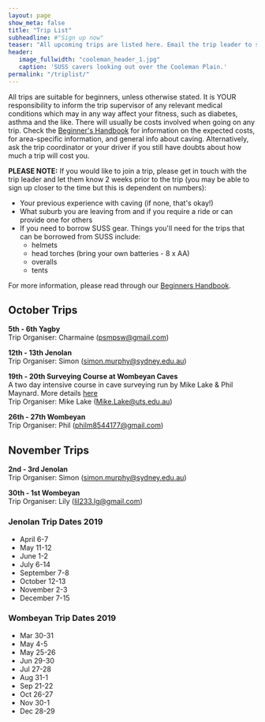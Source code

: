 ```yaml
---
layout: page
show_meta: false
title: "Trip List"
subheadline: #"Sign up now"
teaser: "All upcoming trips are listed here. Email the trip leader to sign up."
header:
   image_fullwidth: "cooleman_header_1.jpg"
   caption: 'SUSS cavers looking out over the Cooleman Plain.'
permalink: "/triplist/"
---
```


<!-- To Do convert this to auto genarage from a yaml file -->

All trips are suitable for beginners, unless otherwise stated.  It is YOUR responsibility to inform the trip supervisor of any relevant medical
conditions which may in any way affect your fitness, such as diabetes,
asthma and the like. There will usually be costs involved when going on any trip. Check the <a href="/assets/handbook.pdf">Beginner's Handbook</a>
for information on the expected costs, for area-specific information, and general info about caving. Alternatively, ask the trip coordinator or your driver
if you still have doubts about how much a trip will cost you.

**PLEASE NOTE:**
If you would like to join a trip, please get in touch with the trip leader and let them know 2 weeks prior to the trip (you may be able to sign up closer to the time but this is dependent on numbers):

-   Your previous experience with caving (if none, that's okay!)
-   What suburb you are leaving from and if you require a ride or can provide one for others
-   If you need to borrow SUSS gear. Things you'll need for the trips that can be borrowed from SUSS include:
    -   helmets
    -   head torches (bring your own batteries - 8 x AA)
    -   overalls
    -   tents

For more information, please read through our [Beginners Handbook](/assets/handbook.pdf).

## October Trips 
**5th - 6th Yagby**  
Trip Organiser: Charmaine (psmpsw@gmail.com)

**12th - 13th Jenolan**  
Trip Organiser: Simon (simon.murphy@sydney.edu.au)

**19th - 20th Surveying Course at Wombeyan Caves**  
A two day intensive course in cave surveying run by Mike Lake & Phil Maynard. More details [here](https://bitbucket.org/speleolinux/cave_survey_course/wiki/Home)  
Trip Organiser: Mike Lake (Mike.Lake@uts.edu.au)

**26th - 27th Wombeyan**  
Trip Organiser: Phil (philm8544177@gmail.com)

## November Trips

**2nd - 3rd Jenolan**  
Trip Organiser: Simon (simon.murphy@sydney.edu.au)

**30th - 1st Wombeyan**  
Trip Organiser: Lily (lil233.lg@gmail.com)


### Jenolan Trip Dates 2019

-   April 6-7
-   May 11-12
-   June 1-2
-   July 6-14
-   September 7-8
-   October 12-13
-   November 2-3
-   December 7-15

### Wombeyan Trip Dates 2019

-   Mar 30-31
-   May 4-5
-   May 25-26
-   Jun 29-30
-   Jul 27-28
-   Aug 31-1
-   Sep 21-22
-   Oct 26-27
-   Nov 30-1
-   Dec 28-29
